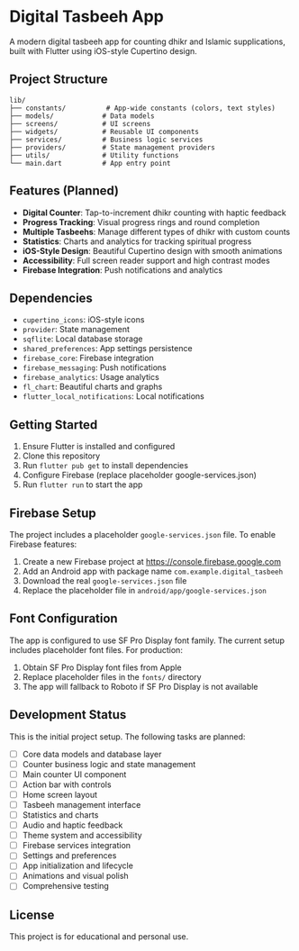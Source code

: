 # Digital Tasbeeh App

A modern digital tasbeeh app for counting dhikr and Islamic supplications, built with Flutter using iOS-style Cupertino design.

## Project Structure

```
lib/
├── constants/          # App-wide constants (colors, text styles)
├── models/            # Data models
├── screens/           # UI screens
├── widgets/           # Reusable UI components
├── services/          # Business logic services
├── providers/         # State management providers
├── utils/             # Utility functions
└── main.dart          # App entry point
```

## Features (Planned)

- **Digital Counter**: Tap-to-increment dhikr counting with haptic feedback
- **Progress Tracking**: Visual progress rings and round completion
- **Multiple Tasbeehs**: Manage different types of dhikr with custom counts
- **Statistics**: Charts and analytics for tracking spiritual progress
- **iOS-Style Design**: Beautiful Cupertino design with smooth animations
- **Accessibility**: Full screen reader support and high contrast modes
- **Firebase Integration**: Push notifications and analytics

## Dependencies

- `cupertino_icons`: iOS-style icons
- `provider`: State management
- `sqflite`: Local database storage
- `shared_preferences`: App settings persistence
- `firebase_core`: Firebase integration
- `firebase_messaging`: Push notifications
- `firebase_analytics`: Usage analytics
- `fl_chart`: Beautiful charts and graphs
- `flutter_local_notifications`: Local notifications

## Getting Started

1. Ensure Flutter is installed and configured
2. Clone this repository
3. Run `flutter pub get` to install dependencies
4. Configure Firebase (replace placeholder google-services.json)
5. Run `flutter run` to start the app

## Firebase Setup

The project includes a placeholder `google-services.json` file. To enable Firebase features:

1. Create a new Firebase project at https://console.firebase.google.com
2. Add an Android app with package name `com.example.digital_tasbeeh`
3. Download the real `google-services.json` file
4. Replace the placeholder file in `android/app/google-services.json`

## Font Configuration

The app is configured to use SF Pro Display font family. The current setup includes placeholder font files. For production:

1. Obtain SF Pro Display font files from Apple
2. Replace placeholder files in the `fonts/` directory
3. The app will fallback to Roboto if SF Pro Display is not available

## Development Status

This is the initial project setup. The following tasks are planned:

- [ ] Core data models and database layer
- [ ] Counter business logic and state management
- [ ] Main counter UI component
- [ ] Action bar with controls
- [ ] Home screen layout
- [ ] Tasbeeh management interface
- [ ] Statistics and charts
- [ ] Audio and haptic feedback
- [ ] Theme system and accessibility
- [ ] Firebase services integration
- [ ] Settings and preferences
- [ ] App initialization and lifecycle
- [ ] Animations and visual polish
- [ ] Comprehensive testing

## License

This project is for educational and personal use.